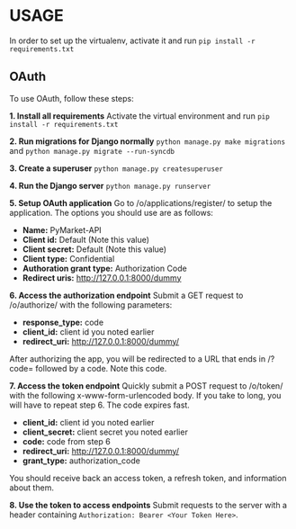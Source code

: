 # USAGE

In order to set up the virtualenv, activate it and run `pip install -r requirements.txt`

## OAuth

To use OAuth, follow these steps:

**1. Install all requirements**
Activate the virtual environment and run `pip install -r requirements.txt`

**2. Run migrations for Django normally**
`python manage.py make migrations` and `python manage.py migrate --run-syncdb`

**3. Create a superuser**
`python manage.py createsuperuser`

**4. Run the Django server**
`python manage.py runserver`

**5. Setup OAuth application**
Go to /o/applications/register/ to setup the application. The options you should use are as follows:

* **Name:** PyMarket-API
* **Client id:** Default (Note this value)
* **Client secret:** Default (Note this value)
* **Client type:** Confidential
* **Authoration grant type:** Authorization Code
* **Redirect uris:** http://127.0.0.1:8000/dummy

**6. Access the authorization endpoint**
Submit a GET request to /o/authorize/ with the following parameters:

* **response_type:** code
* **client_id:** client id you noted earlier
* **redirect_uri:** http://127.0.0.1:8000/dummy/

After authorizing the app, you will be redirected to a URL that ends in /?code= followed by a code. Note this code.

**7. Access the token endpoint**
Quickly submit a POST request to /o/token/ with the following x-www-form-urlencoded body. If you take to long, you will have to repeat step 6. The code expires fast.

* **client_id:** client id you noted earlier
* **client_secret:** client secret you noted earlier
* **code:** code from step 6
* **redirect_uri:** http://127.0.0.1:8000/dummy/
* **grant_type:** authorization_code

You should receive back an access token, a refresh token, and information about them.

**8. Use the token to access endpoints**
Submit requests to the server with a header containing `Authorization: Bearer <Your Token Here>`.
